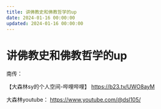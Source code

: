 ```yaml
---
title: 讲佛教史和佛教哲学的up
date: 2024-01-16 00:00:00
updated: 2024-01-16 00:00:00
---
```


# 讲佛教史和佛教哲学的up

南传：

【大森林sy的个人空间-哔哩哔哩】 https://b23.tv/UWO8ayM

大森林youtube： https://www.youtube.com/@dsl105/
